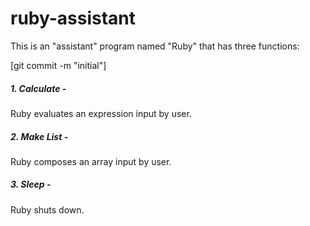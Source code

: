 # ruby-assistant

This is an "assistant" program named "Ruby" that has three functions:

[git commit -m "initial"]

##### 1. Calculate -
Ruby evaluates an expression input by user.
  
##### 2. Make List -
Ruby composes an array input by user.
  
##### 3. Sleep -
Ruby shuts down.
  

